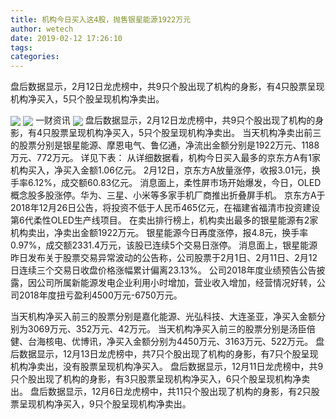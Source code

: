 ```yaml
---
title: 机构今日买入这4股，抛售银星能源1922万元
author: wetech
date: 2019-02-12 17:26:10
tags: 
categories: 
---
```

盘后数据显示，2月12日龙虎榜中，共9只个股出现了机构的身影，有4只股票呈现机构净买入，5只个股呈现机构净卖出。
<!-- more -->
<img align="center" border="0" src="https://imgcdn.yicai.com/uppics/images/2019/02/80178f2a63ce8173cdbcb83d57b3e37a.jpg" />
<img align="center" border="0" src="https://imgcdn.yicai.com/uppics/images/2019/02/77d894612ec039e03ff664bd2afc2700.jpg" />
一财资讯
<img align="center" border="0" src="https://imgcdn.yicai.com/uppics/images/2019/02/1a84a19ede71d0de4f3b251adcfcee33.jpg" />
盘后数据显示，2月12日龙虎榜中，共9只个股出现了机构的身影，有4只股票呈现机构净买入，5只个股呈现机构净卖出。
当天机构净卖出前三的股票分别是银星能源、摩恩电气、鲁亿通，净流出金额分别是1922万元、1188万元、772万元。
详见下表：
从详细数据看，机构今日买入最多的京东方A有1家机构买入，净买入金额1.06亿元。
2月12日，京东方A放量涨停，收报3.01元，换手率6.12%，成交额60.83亿元。
消息面上，柔性屏市场开始爆发，今日，OLED概念股多股涨停。华为、三星、小米等多家手机厂商推出折叠屏手机。
京东方A于2018年12月26日公告，将投资不低于人民币465亿元，在福建省福清市投资建设第6代柔性OLED生产线项目。
在卖出排行榜上，机构卖出最多的银星能源有2家机构卖出，净卖出金额1922万元。
银星能源今日再度涨停，报4.8元，换手率0.97%，成交额2331.4万元，该股已连续5个交易日涨停。
消息面上，银星能源昨日发布关于股票交易异常波动的公告称，公司股票于2月1日、2月11日、2月12日连续三个交易日收盘价格涨幅累计偏离23.13%。
公司2018年度业绩预告公告披露，因公司所属新能源发电企业利用小时增加，营业收入增加，经营情况好转，公司2018年度扭亏盈利4500万元-6750万元。
 
 
当天机构净买入前三的股票分别是嘉化能源、光弘科技、大连圣亚，净买入金额分别为3069万元、352万元、42万元。
当天机构净买入前三的股票分别是汤臣倍健、台海核电、优博讯，净买入金额分别为4450万元、3163万元、522万元。
盘后数据显示，12月13日龙虎榜中，共7只个股出现了机构的身影，有7只个股呈现机构净卖出，没有股票呈现机构净买入。
盘后数据显示，12月11日龙虎榜中，共9只个股出现了机构的身影，有3只股票呈现机构净买入，6只个股呈现机构净卖出。
盘后数据显示，12月6日龙虎榜中，共11只个股出现了机构的身影，有2只股票呈现机构净买入，9只个股呈现机构净卖出。
